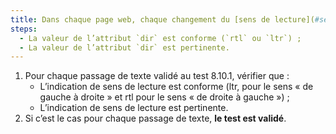 ```yaml
---
title: Dans chaque page web, chaque changement du [sens de lecture](#sens-de-lecture) (attribut `dir`) vérifie-t-il ces conditions ?
steps:
  - La valeur de l’attribut `dir` est conforme (`rtl` ou `ltr`) ;
  - La valeur de l’attribut `dir` est pertinente.
---
```


1. Pour chaque passage de texte validé au test 8.10.1, vérifier que :
   - L’indication de sens de lecture est conforme (ltr, pour le sens « de gauche à droite » et rtl pour le sens « de droite à gauche ») ;
   - L’indication de sens de lecture est pertinente.
2. Si c’est le cas pour chaque passage de texte, **le test est validé**.
